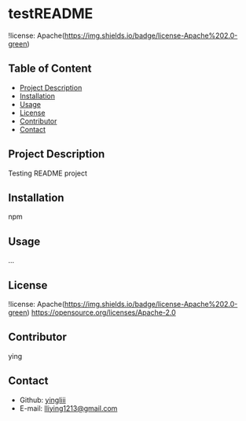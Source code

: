 # testREADME

  !license: Apache(https://img.shields.io/badge/license-Apache%202.0-green)

  ## Table of Content
  * [Project Description](#description)
  * [Installation](#installation)
  * [Usage](#usage)
  * [License](#license)
  * [Contributor](#contributor)
  * [Contact](#contact)

  ## Project Description
  Testing README project

  ## Installation
  npm

  ## Usage
  ...

  ## License
  !license: Apache(https://img.shields.io/badge/license-Apache%202.0-green)
  https://opensource.org/licenses/Apache-2.0

  ## Contributor
  ying

  ## Contact
  * Github: [yingliii](https://github.com/yingliii)
  * E-mail: lliying1213@gmail.com
